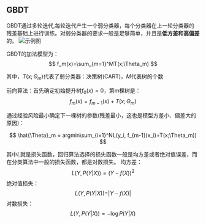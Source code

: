 ## GBDT
GBDT通过多轮迭代,每轮迭代产生一个弱分类器，每个分类器在上一轮分类器的残差基础上进行训练。对弱分类器的要求一般是足够简单，并且是**低方差和高偏差**的。
![示例图](https://upload-images.jianshu.io/upload_images/7155422-5f9eeadbc73d93c6.png?imageMogr2/auto-orient/strip|imageView2/2/w/1120/format/webp)

GBDT的加法模型为：
$$
f_m(x)=\sum_{m=1}^MT(x;\Theta_m)
$$

其中，$T(x;\Theta_m)$代表了弱分类器：决策树(CART)，$M$代表树的个数

前向算法：首先确定初始提升树$f_0(x)=0$，第m棵树是：
$$
f_m(x)=f_{m-1}(x)+T(x;\Theta_m)
$$

通过经验风险最小确定下一棵树的参数(残差最小，这也是模型方差小、偏差大的原因)：

$$
\hat{\Theta}_m = argmin\sum_{i=1}^NL(y_i, f_{m-1}(x_i)+T(x;\Theta_m))
$$

其中$L$就是损失函数，回归算法选择的损失函数一般是均方差或者绝对值误差，而在分类算法中一般的损失函数，都是对数损失。
均方差：
$$
L(Y, P(Y|X))=(Y-f(X))^2
$$
绝对值损失：
$$
L(Y, P(Y|X))=|Y-f(X)|
$$
对数损失：
$$
L(Y, P(Y|X))=-\log P(Y|X)
$$








